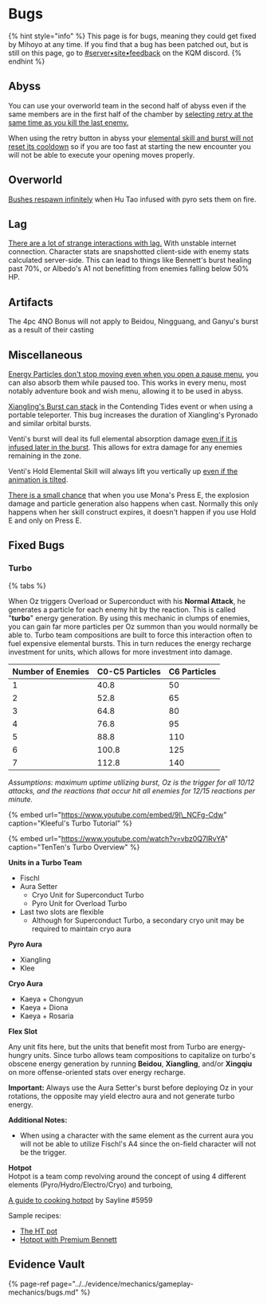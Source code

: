 # Bugs

{% hint style="info" %}
This page is for bugs, meaning they could get fixed by Mihoyo at any time. If you find that a bug has been patched out, but is still on this page, go to [\#server•site•feedback](https://discord.gg/keqing) on the KQM discord.
{% endhint %}

## Abyss

You can use your overworld team in the second half of abyss even if the same members are in the first half of the chamber by [selecting retry at the same time as you kill the last enemy.](../../evidence/mechanics/gameplay-mechanics/bugs.md#using-the-same-team-for-both-abyss-halves)

When using the retry button in abyss your [elemental skill and burst will not reset its cooldown](../../evidence/mechanics/gameplay-mechanics/bugs.md#elemental-skills-and-bursts-dont-reset-when-using-retry-in-abyss) so if you are too fast at starting the new encounter you will not be able to execute your opening moves properly.

## Overworld

[Bushes respawn infinitely](../../evidence/mechanics/gameplay-mechanics/bugs.md#infinite-bushes) when Hu Tao infused with pyro sets them on fire.

## Lag

[There are a lot of strange interactions with lag.](../../evidence/mechanics/gameplay-mechanics/bugs.md#lag-interactions) With unstable internet connection. Character stats are snapshotted client-side with enemy stats calculated server-side. This can lead to things like Bennett's burst healing past 70%, or Albedo's A1 not benefitting from enemies falling below 50% HP.

## Artifacts

The 4pc 4NO Bonus will not apply to Beidou, Ningguang, and Ganyu's burst as a result of their casting

## Miscellaneous

[Energy Particles don't stop moving even when you open a pause menu](../../evidence/mechanics/gameplay-mechanics/bugs.md#particles-move-while-game-is-paused), you can also absorb them while paused too. This works in every menu, most notably adventure book and wish menu, allowing it to be used in abyss.

[Xiangling's Burst can stack](../../evidence/mechanics/gameplay-mechanics/bugs.md#xianglings-burst-can-stack-in-contending-tides-event) in the Contending Tides event or when using a portable teleporter. This bug increases the duration of Xiangling's Pyronado and similar orbital bursts.

Venti's burst will deal its full elemental absorption damage [even if it is infused later in the burst](../../evidence/mechanics/gameplay-mechanics/bugs.md#venti-q-late-absorption-bug). This allows for extra damage for any enemies remaining in the zone.

Venti's Hold Elemental Skill will always lift you vertically up [even if the animation is tilted](../../evidence/mechanics/gameplay-mechanics/bugs.md#venti-e-hold-visual-error).

[There is a small chance](../../evidence/mechanics/mona-elemental-skill-bug) that when you use Mona's Press E, the explosion damage and particle generation also happens when cast. Normally this only happens when her skill construct expires, it doesn't happen if you use Hold E and only on Press E.

## Fixed Bugs

### Turbo

{% tabs %}

When Oz triggers Overload or Superconduct with his **Normal Attack**, he generates a particle for each enemy hit by the reaction. This is called "**turbo**" energy generation. By using this mechanic in clumps of enemies, you can gain far more particles per Oz summon than you would normally be able to. Turbo team compositions are built to force this interaction often to fuel expensive elemental bursts. This in turn reduces the energy recharge investment for units, which allows for more investment into damage.

| Number of Enemies | C0-C5 Particles | C6 Particles |
| :--- | :--- | :--- |
| 1 | 40.8 | 50 |
| 2 | 52.8 | 65 |
| 3 | 64.8 | 80 |
| 4 | 76.8 | 95 |
| 5 | 88.8 | 110 |
| 6 | 100.8 | 125 |
| 7 | 112.8 | 140 |

_Assumptions: maximum uptime utilizing burst, Oz is the trigger for all 10/12 attacks, and the reactions that occur hit all enemies for 12/15 reactions per minute._

{% embed url="https://www.youtube.com/embed/9I\_NCFg-Cdw" caption="Kleeful\'s Turbo Tutorial" %}

{% embed url="https://www.youtube.com/watch?v=vbz0Q7lRvYA" caption="TenTen\'s Turbo Overview" %}

**Units in a Turbo Team**

* Fischl
* Aura Setter
  * Cryo Unit for Superconduct Turbo
  * Pyro Unit for Overload Turbo
* Last two slots are flexible
  * Although for Superconduct Turbo, a secondary cryo unit may be required to maintain cryo aura

**Pyro Aura**

* Xiangling
* Klee

**Cryo Aura**

* Kaeya + Chongyun
* Kaeya + Diona
* Kaeya + Rosaria

**Flex Slot**

Any unit fits here, but the units that benefit most from Turbo are energy-hungry units. Since turbo allows team compositions to capitalize on turbo's obscene energy generation by running **Beidou**, **Xiangling**, and/or **Xingqiu** on more offense-oriented stats over energy recharge.

**Important:** Always use the Aura Setter's burst before deploying Oz in your rotations, the opposite may yield electro aura and not generate turbo energy.

**Additional Notes:**

* When using a character with the same element as the current aura you will not be able to utilize Fischl's A4 since the on-field character will not be the trigger.

**Hotpot**  
Hotpot is a team comp revolving around the concept of using 4 different elements \(Pyro/Hydro/Electro/Cryo\) and turboing,

[A guide to cooking hotpot](https://docs.google.com/document/d/e/2PACX-1vSFPlp9i6rz4t5SyMrq2vBOOf1cGlWvFzcPZvdXS0VKkAji8pb1YrpMYgJKWsyOWmuNLNvYk9qdiHtC/pub) by Sayline \#5959

Sample recipes:

* [The HT pot](https://youtu.be/xQtULxQm6tQ)
* [Hotpot with Premium Bennett](https://youtu.be/SATlLhgvgiA)

## Evidence Vault

{% page-ref page="../../evidence/mechanics/gameplay-mechanics/bugs.md" %}

